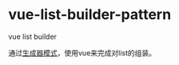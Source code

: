# vue-list-builder-pattern
vue list builder

通过[生成器模式](https://github.com/brizer/-Design-Patterns-Typescript/blob/master/docs/description/builder/index.md)，使用vue来完成对list的组装。